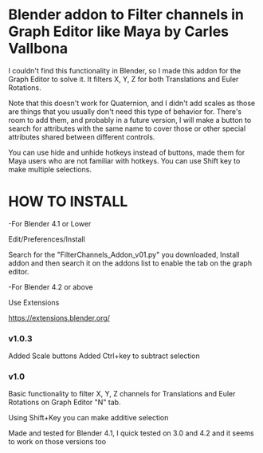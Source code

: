 # Blender addon to Filter channels in Graph Editor like Maya by Carles Vallbona

I couldn't find this functionality in Blender, so I made this addon for the Graph Editor to solve it. It filters X, Y, Z for both Translations and Euler Rotations.

Note that this doesn't work for Quaternion, and I didn't add scales as those are things that you usually don't need this type of behavior for. There's room to add them, and probably in a future version, I will make a button to search for attributes with the same name to cover those or other special attributes shared between different controls.

You can use hide and unhide hotkeys instead of buttons, made them for Maya users who are not familiar with hotkeys. You can use Shift key to make multiple selections.


# HOW TO INSTALL

-For Blender 4.1 or Lower

Edit/Preferences/Install 

Search for the "FilterChannels_Addon_v01.py" you downloaded, Install addon and then search it on the addons list to enable the tab on the graph editor.

-For Blender 4.2 or above

Use Extensions 

https://extensions.blender.org/

### v1.0.3 ###

Added Scale buttons
Added Ctrl+key to subtract selection

### v1.0 ###

Basic functionality to filter X, Y, Z channels for Translations and Euler Rotations on Graph Editor "N" tab.

Using Shift+Key you can make additive selection

Made and tested for Blender 4.1, I quick tested on 3.0 and 4.2 and it seems to work on those versions too
